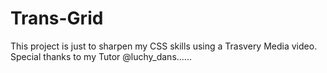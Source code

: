 # Trans-Grid
This project is just to sharpen my CSS skills using a Trasvery Media video.
Special thanks to my Tutor @luchy_dans......
